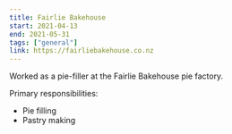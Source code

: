 ```yaml
---
title: Fairlie Bakehouse
start: 2021-04-13
end: 2021-05-31
tags: ["general"]
link: https://fairliebakehouse.co.nz
---
```

Worked as a pie-filler at the Fairlie Bakehouse pie factory.

Primary responsibilities:

- Pie filling
- Pastry making
